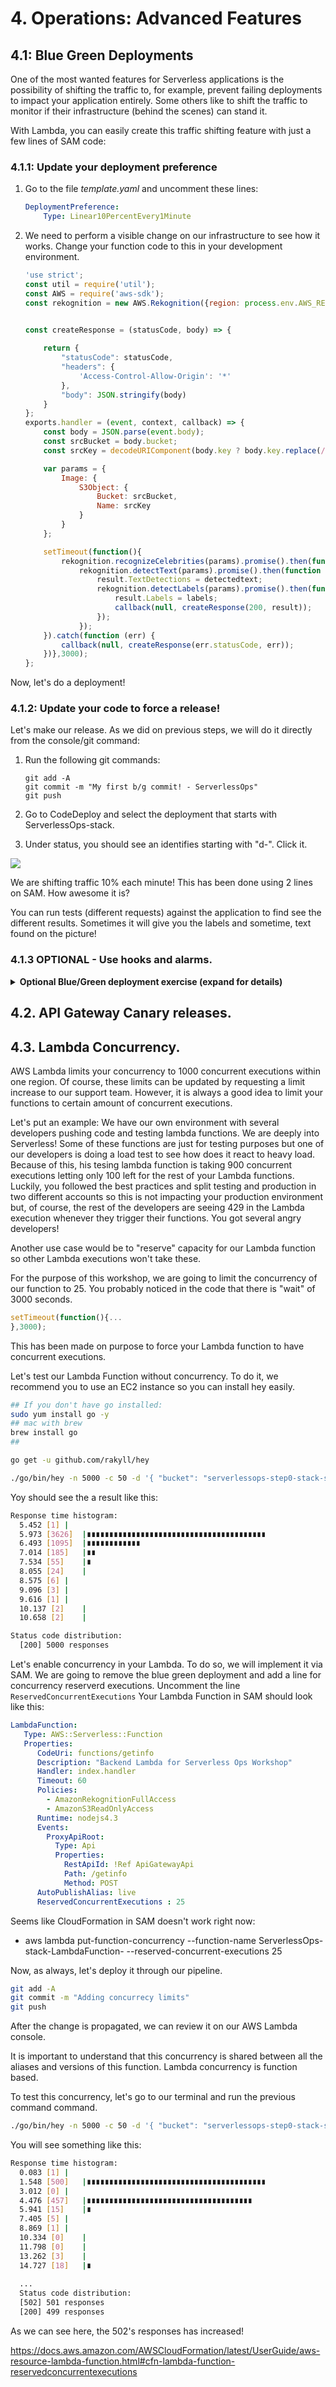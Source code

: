 # 4. Operations: Advanced Features

## 4.1: Blue Green Deployments

One of the most wanted features for Serverless applications is the possibility of shifting the traffic to, for example, prevent failing deployments to impact your application entirely. Some others like to shift the traffic to monitor if their infrastructure (behind the scenes) can stand it. 

With Lambda, you can easily create this traffic shifting feature with just a few lines of SAM code:

### 4.1.1: Update your deployment preference

1. Go to the file *template.yaml* and uncomment these lines:

	```yaml
	DeploymentPreference:
		Type: Linear10PercentEvery1Minute
	```
	
2. We need to perform a visible change on our infrastructure to see how it works. Change your function code to this in your development environment.
	
	```javascript
	'use strict';
	const util = require('util');
	const AWS = require('aws-sdk');
	const rekognition = new AWS.Rekognition({region: process.env.AWS_REGION});
	
	
	const createResponse = (statusCode, body) => {
	    
	    return {
	        "statusCode": statusCode,
	        "headers": {
	            'Access-Control-Allow-Origin': '*'
	        },
	        "body": JSON.stringify(body)
	    }
	};
	exports.handler = (event, context, callback) => {
	    const body = JSON.parse(event.body);
	    const srcBucket = body.bucket;
	    const srcKey = decodeURIComponent(body.key ? body.key.replace(/\+/g, " ") : null); 
	
	    var params = {
	        Image: {
	            S3Object: {
	                Bucket: srcBucket,
	                Name: srcKey 
	            }
	        }
	    };
	
	    setTimeout(function(){
	        rekognition.recognizeCelebrities(params).promise().then(function(result) {
	            rekognition.detectText(params).promise().then(function (detectedtext){
	                result.TextDetections = detectedtext;
	                rekognition.detectLabels(params).promise().then(function (labels){
	                    result.Labels = labels;
	                    callback(null, createResponse(200, result));
	                });
	            });
	    }).catch(function (err) {
	        callback(null, createResponse(err.statusCode, err));
	    })},3000); 
	};
	```

Now, let's do a deployment!


### 4.1.2: Update your code to force a release!

Let's make our release. As we did on previous steps, we will do it directly from the console/git command:

1. Run the following git commands:

	```
	git add -A
	git commit -m "My first b/g commit! - ServerlessOps"
	git push
	```

2. Go to CodeDeploy and select the deployment that starts with ServerlessOps-stack.
3. Under status, you should see an identifies starting with "d-". Click it.

<img src="../images/codedeploy.png" />

We are shifting traffic 10% each minute! This has been done using 2 lines on SAM. How awesome it is?

You can run tests (different requests) against the application to find see the different results. Sometimes it will give you the labels and sometime, text found on the picture!

### 4.1.3 OPTIONAL - Use hooks and alarms.
<details>
<summary><strong>Optional Blue/Green deployment exercise (expand for details)</strong></summary><p>
Now that you have seen how easy is to deploy with blue green deployments, you might want to investigate hooks and alarms to monitor and trigger automated rollback of your deployments.

```yaml
Alarms:
	# A list of alarms that you want to monitor
	- !Ref AliasErrorMetricGreaterThanZeroAlarm
	- !Ref LatestVersionErrorMetricGreaterThanZeroAlarm
```

During traffic shifting, if any of the CloudWatch Alarms go to Alarm state, CodeDeploy will immediately flip the Alias back to old version and report a failure to CloudFormation.

If you want to implement this feature, you can start by creating an alarm and prepare and reference it in your *template.yaml*. Then, using [set-alarm-state](https://docs.aws.amazon.com/cli/latest/reference/cloudwatch/set-alarm-state.html) you can change it into *ALARM* and rollback the deployment you want.


```yaml
Hooks:
	# Validation Lambda functions that are run before & after traffic shifting
	PreTraffic: !Ref PreTrafficLambdaFunction
	PostTraffic: !Ref PostTrafficLambdaFunction
```

Before traffic shifting starts, CodeDeploy will invoke the PreTraffic Hook Lambda Function. This Lambda function must call back to CodeDeploy with an explicit status of Success or Failure, via the [PutLifecycleEventHookExecutionStatus](https://docs.aws.amazon.com/codedeploy/latest/APIReference/API_PutLifecycleEventHookExecutionStatus.html) API. On Failure, CodeDeploy will abort and report a failure back to CloudFormation. On Success, CodeDeploy will proceed with the specified traffic shifting.

If you want to implement this feature, you can create a Lambda function based on [this one](https://github.com/awslabs/serverless-application-model/blob/master/examples/2016-10-31/lambda_safe_deployments/preTrafficHook.js). For example, for the shake of this workshop, you can use a random choice such as **1** equals, it's validated, **0** has failed. Here is, for example, a pice of the code you might want to use:

```javascript
var rand_status = 'Succeeded';
if(Math.floor(Math.random() * Math.floor(2)) < 0){
	rand_status = 'Failed';
}

var params = {
    deploymentId: deploymentId,
    lifecycleEventHookExecutionId: lifecycleEventHookExecutionId,
    status: rand_status 
};
```

Or if you want to go beyond that, try to build your first integration test!

</p></details>

## 4.2. API Gateway Canary releases.


## 4.3. Lambda Concurrency.

AWS Lambda limits your concurrency to 1000 concurrent executions within one region. Of course, these limits can be updated by requesting a limit increase to our support team. However, it is always a good idea to limit your functions to certain amount of concurrent executions. 

Let's put an example: We have our own environment with several developers pushing code and testing lambda functions. We are deeply into Serverless! Some of these functions are just for testing purposes but one of our developers is doing a load test to see how does it react to heavy load. Because of this, his tesing lambda function is taking 900 concurrent executions letting only 100 left for the rest of your Lambda functions. Luckily, you followed the best practices and split testing and production in two different accounts so this is not impacting your production environment but, of course, the rest of the developers are seeing 429 in the Lambda execution whenever they trigger their functions. You got several angry developers!

Another use case would be to "reserve" capacity for our Lambda function so other Lambda executions won't take these.

For the purpose of this workshop, we are going to limit the concurrency of our function to 25. You probably noticed in the code that there is "wait" of 3000 seconds.

```JAVASCRIPT
setTimeout(function(){...
},3000);
```
This has been made on purpose to force your Lambda function to have concurrent executions.

Let's test our Lambda Function without concurrency. To do it, we recommend you to use an EC2 instance so you can install hey easily.

```bash
## If you don't have go installed:
sudo yum install go -y
## mac with brew
brew install go
##

go get -u github.com/rakyll/hey

./go/bin/hey -n 5000 -c 50 -d '{ "bucket": "serverlessops-step0-stack-serverlessopsfrontend-<your-alias-here>","key": "someguy.jpg"}' -H 'Content-Type: application/json' -m POST https://<your-api-endpoint>/Prod/getinfo
```

Yoy should see the a result like this:

```bash
Response time histogram:
  5.452 [1]	|
  5.973 [3626]	|∎∎∎∎∎∎∎∎∎∎∎∎∎∎∎∎∎∎∎∎∎∎∎∎∎∎∎∎∎∎∎∎∎∎∎∎∎∎∎∎
  6.493 [1095]	|∎∎∎∎∎∎∎∎∎∎∎∎
  7.014 [185]	|∎∎
  7.534 [55]	|∎
  8.055 [24]	|
  8.575 [6]	|
  9.096 [3]	|
  9.616 [1]	|
  10.137 [2]	|
  10.658 [2]	|

Status code distribution:
  [200]	5000 responses
```

Let's enable concurrency in your Lambda. To do so, we will implement it via SAM. We are going to remove the blue green deployment and add a line for concurrency reserverd executions. Uncomment the line `ReservedConcurrentExecutions` Your Lambda Function in SAM should look like this:

```yaml
LambdaFunction:
   Type: AWS::Serverless::Function
   Properties:
      CodeUri: functions/getinfo
      Description: "Backend Lambda for Serverless Ops Workshop"
      Handler: index.handler
      Timeout: 60
      Policies: 
        - AmazonRekognitionFullAccess
        - AmazonS3ReadOnlyAccess
      Runtime: nodejs4.3
      Events:
        ProxyApiRoot:
          Type: Api
          Properties:
            RestApiId: !Ref ApiGatewayApi
            Path: /getinfo
            Method: POST
      AutoPublishAlias: live
      ReservedConcurrentExecutions : 25
```

Seems like CloudFormation in SAM doesn't work right now:

 - aws lambda put-function-concurrency --function-name ServerlessOps-stack-LambdaFunction-<your-alias> --reserved-concurrent-executions 25

Now, as always, let's deploy it through our pipeline.

```bash
git add -A
git commit -m "Adding concurrecy limits"
git push
```
After the change is propagated, we can review it on our AWS Lambda console.

It is important to understand that this concurrency is shared between all the aliases and versions of this function. Lambda concurrency is function based.

To test this concurrency, let's go to our terminal and run the previous command command.



```bash
./go/bin/hey -n 5000 -c 50 -d '{ "bucket": "serverlessops-step0-stack-serverlessopsfrontend-<your-alias-here>","key": "someguy.jpg"}' -H 'Content-Type: application/json' -m POST https://<your-api-endpoint>/Prod/getinfo
```

You will see something like this:

```bash
Response time histogram:
  0.083 [1]	|
  1.548 [500]	|∎∎∎∎∎∎∎∎∎∎∎∎∎∎∎∎∎∎∎∎∎∎∎∎∎∎∎∎∎∎∎∎∎∎∎∎∎∎∎∎
  3.012 [0]	|
  4.476 [457]	|∎∎∎∎∎∎∎∎∎∎∎∎∎∎∎∎∎∎∎∎∎∎∎∎∎∎∎∎∎∎∎∎∎∎∎∎∎
  5.941 [15]	|∎
  7.405 [5]	|
  8.869 [1]	|
  10.334 [0]	|
  11.798 [0]	|
  13.262 [3]	|
  14.727 [18]	|∎
  
  ...
  Status code distribution:
  [502]	501 responses
  [200]	499 responses
```
As we can see here, the 502's responses has increased! 

https://docs.aws.amazon.com/AWSCloudFormation/latest/UserGuide/aws-resource-lambda-function.html#cfn-lambda-function-reservedconcurrentexecutions


